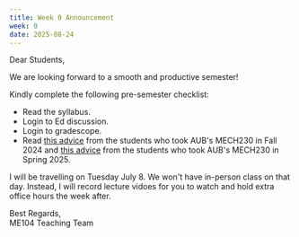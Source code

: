 ```yaml
---
title: Week 0 Announcement
week: 0
date: 2025-08-24
---
```


Dear Students,

We are looking forward to a smooth and productive semester!

Kindly complete the following pre-semester checklist:
- Read the syllabus.
- Login to Ed discussion.
- Login to gradescope.
- Read [this advice](https://drive.google.com/file/d/1V-WsJTOG-jVP-Rmg3bJIOXwXUHOzCpyk/view?usp=sharing) from the students who took AUB's MECH230 in Fall 2024 and [this advice](https://drive.google.com/file/d/1WCcY9BbItUS-yxhUW9iOcwbvPE2n6ung/view?usp=sharing) from the students who took AUB's MECH230 in Spring 2025.

I will be travelling on Tuesday July 8. We won't have in-person class on that day. Instead, I will record lecture vidoes for you to watch and hold extra office hours the week after.

Best Regards,<br>
ME104 Teaching Team